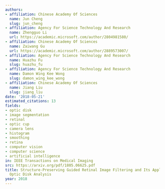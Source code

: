 ```yaml
---
authors:
- affiliation: Chinese Academy Of Sciences
  name: Jun Cheng
  slug: jun_cheng
- affiliation: Agency For Science Technology And Research
  name: Zhengguo Li
  url: https://academic.microsoft.com/author/2804981580/
- affiliation: Chinese Academy Of Sciences
  name: Zaiwang Gu
  url: https://academic.microsoft.com/author/2889573007/
- affiliation: Agency For Science Technology And Research
  name: Huazhu Fu
  slug: huazhu_fu
- affiliation: Agency For Science Technology And Research
  name: Damon Wing Kee Wong
  slug: damon_wing_kee_wong
- affiliation: Chinese Academy Of Sciences
  name: Jiang Liu
  slug: jiang_liu
date: '2018-05-21'
estimated_citations: 13
fields:
- optic disk
- image segmentation
- retinal
- optic cup
- camera lens
- histogram
- smoothing
- retina
- computer vision
- computer science
- artificial intelligence
in: IEEE Transactions on Medical Imaging
src: https://arxiv.org/pdf/1805.06625.pdf
title: Structure-Preserving Guided Retinal Image Filtering and Its Application for
  Optic Disk Analysis
year: 2018
---
```

